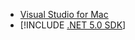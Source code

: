 * [Visual Studio for Mac](https://visualstudio.microsoft.com/vs/mac/)
* [!INCLUDE [.NET 5.0 SDK](~/includes/5.0-SDK.md)]
